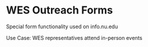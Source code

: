 # WES Outreach Forms

Special form functionality used on info.nu.edu

Use Case: WES representatives attend in-person events